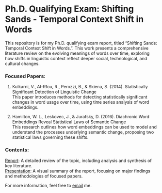 # Ph.D. Qualifying Exam: Shifting Sands - Temporal Context Shift in Words

This repository is for my Ph.D. qualifying exam report, titled “Shifting Sands: Temporal Context Shift in Words.”. This work presents a comprehensive literature review on the evolving meanings of words over time, exploring how shifts in linguistic context reflect deeper social, technological, and cultural changes.

### Focused Papers:
1. Kulkarni, V., Al-Rfou, R., Perozzi, B., & Skiena, S. (2014). Statistically Significant Detection of Linguistic Change\
   This paper introduces methods for detecting statistically significant changes in word usage over time, using time series analysis of word embeddings.

3. Hamilton, W. L., Leskovec, J., & Jurafsky, D. (2016). Diachronic Word Embeddings Reveal Statistical Laws of Semantic Change\
This research outlines how word embeddings can be used to model and understand the processes underlying semantic change, proposing two statistical laws governing these shifts.

### Contents:

[Report](https://github.com/manishakeim/qualifying-report/blob/main/QualifyingReport_MK.pdf): A detailed review of the topic, including analysis and synthesis of key literature.\
[Presentation](https://github.com/manishakeim/qualifying-report/blob/main/Qualifying_Presentation_MK.pdf): A visual summary of the report, focusing on major findings and methodologies of focused papers.

For more information, feel free to [email](manisha-keim@uiowa.edu) me.
